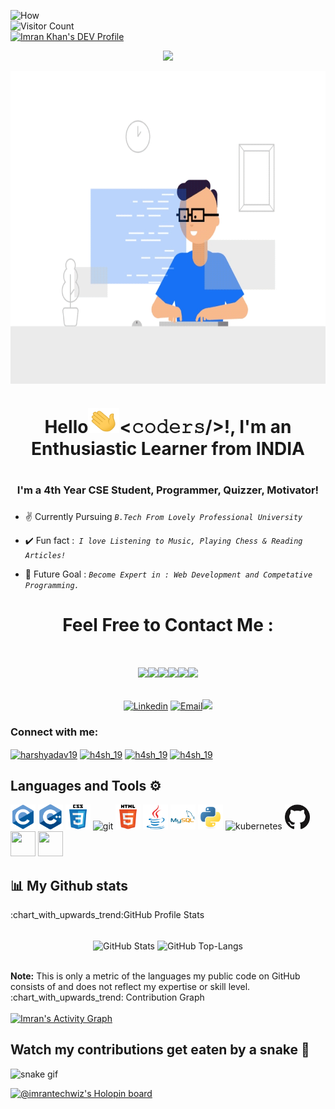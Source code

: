 
![How](https://forthebadge.com/images/badges/built-by-DEVELOPERS.svg)  <br/>
 ![Visitor Count](https://profile-counter.glitch.me/{imrantechwiz}/count.svg) <br/>
 <a href="https://dev.to/imrantechwiz">
  <img src="https://d2fltix0v2e0sb.cloudfront.net/dev-badge.svg" alt="Imran Khan's DEV Profile" width="50">
</a>

<!-- Typing SVG by DenverCoder1 - https://github.com/DenverCoder1/readme-typing-svg -->
<p align="center">
  <a href="https://github.com/imrantechwiz"><img src="https://readme-typing-svg.herokuapp.com/?lines=MERN-stack%20web%20developer;Self-taught%20Coder;3%2B%20years%20of%20coding%20experience;Automation%20Tester;Always%20learning%20new%20things&center=true&width=480&height=75"></a>
</p>
 
 <img align = "center" alt="gif" src="https://github.com/ankitaggarwal23/ankitaggarwal23/blob/main/images/1584024060.gif" width="900" height="500" />
      
### <h1 align="center">Hello<img src="https://raw.githubusercontent.com/ABSphreak/ABSphreak/master/gifs/Hi.gif" width="50px" height="40"><𝚌𝚘𝚍𝚎𝚛𝚜/>!,  I'm an Enthusiastic Learner from INDIA<h1/>
 
## <h3 align="center">I'm a 4th Year CSE Student, Programmer, Quizzer, Motivator!<h3/>
 - ✌️ Currently Pursuing *`B.Tech From Lovely Professional University`*

- ✔️ Fun fact :*` I love Listening to Music, Playing Chess & Reading Articles!`*
- 🎯 Future Goal : *`Become Expert in : Web Development and Competative Programming.  `*

 ### <h1 align="center">Feel Free to Contact Me : <h1/> <p align="center"> <img src="https://emoji.slack-edge.com/T0172CCPGUW/party-blob/d7253707fa13e9ee.gif" width="30"/><img src="https://emoji.slack-edge.com/T0172CCPGUW/party-blob/d7253707fa13e9ee.gif" width="30"/><img src="https://emoji.slack-edge.com/T0172CCPGUW/party-blob/d7253707fa13e9ee.gif" width="30"/><img src="https://emoji.slack-edge.com/T0172CCPGUW/party-blob/d7253707fa13e9ee.gif" width="30"/><img src="https://emoji.slack-edge.com/T0172CCPGUW/party-blob/d7253707fa13e9ee.gif" width="30"/><img src="https://emoji.slack-edge.com/T0172CCPGUW/party-blob/d7253707fa13e9ee.gif" width="30"/>
 <p/>
 
 <body>
    <div class="img1">
     <p align='center'>
 <a href="https://www.linkedin.com/in/imran-khan-991324188/" target="_blank"><img src="https://icons.iconarchive.com/icons/alecive/flatwoken/64/Apps-Linkedin-icon.png" width="59" alt="Linkedin"></a> <a href="mailto:imran.techwiz@gmail.com" target="_blank"><img src="https://icons.iconarchive.com/icons/wwalczyszyn/android-style-honeycomb/64/GMail-icon.png" alt="Email"></a><a href="https://www.instagram.com/imtechwiz_11011110/" target="_blank"><img src="https://www.flaticon.com/svg/static/icons/svg/1409/1409946.svg" width="58"></a>
  <p/>
</div>
</body>
    <p align="center">

    
    
    
<p align="left">
   <h3 align="left" >Connect with me:</h3>
   <a href="https://www.codechef.com/users/imtechwiz" target="blank"><img align="center" src="https://cdn.jsdelivr.net/npm/simple-icons@3.1.0/icons/codechef.svg" alt="harshyadav19" height="30" width="40" /></a>
   <a href="https://codeforces.com/profile/imtechwiz" target="blank"><img align="center" src="https://cdn.jsdelivr.net/npm/simple-icons@3.0.1/icons/codeforces.svg" alt="h4sh_19" height="30" width="40" /></a>
   <a href="https://leetcode.com/user5492F/" target="blank"><img align="center" src="https://cdn.jsdelivr.net/npm/simple-icons@3.0.1/icons/leetcode.svg" alt="h4sh_19" height="30" width="40" /></a>
   <a href="https://www.hackerearth.com/@imran.techwiz"  target="blank"><img align="center" src="https://cdn.jsdelivr.net/npm/simple-icons@3.0.1/icons/hackerearth.svg" alt="h4sh_19" height="30" width="40" /></a>
</p>
    
    
    
    
    

 ## Languages and Tools ⚙
<p align="left"> <a> <img src="https://raw.githubusercontent.com/devicons/devicon/master/icons/c/c-original.svg" alt="c" width="40" height="40"/> </a> <a> <img src="https://raw.githubusercontent.com/devicons/devicon/master/icons/cplusplus/cplusplus-original.svg" alt="cplusplus" width="40" height="40"/> </a> <a> <img src="https://raw.githubusercontent.com/devicons/devicon/master/icons/css3/css3-original-wordmark.svg" alt="css3" width="40" height="40"/> </a>  </a> <a> <img src="https://www.vectorlogo.zone/logos/git-scm/git-scm-icon.svg" alt="git" width="40" height="40"/> </a> <a> <img src="https://raw.githubusercontent.com/devicons/devicon/master/icons/html5/html5-original-wordmark.svg" alt="html5" width="40" height="40"/> </a> <a> <img src="https://raw.githubusercontent.com/devicons/devicon/master/icons/java/java-original.svg" alt="java" width="40" height="40"/> </a> <a> <img src="https://raw.githubusercontent.com/devicons/devicon/master/icons/mysql/mysql-original-wordmark.svg" alt="mysql" width="40" height="40"/> </a>  <a> <img src="https://raw.githubusercontent.com/devicons/devicon/master/icons/python/python-original.svg" alt="python" width="40" height="40"/> </a>  <a> <img src="https://www.vectorlogo.zone/logos/kubernetes/kubernetes-icon.svg" alt="kubernetes" width="40" height="40"/> </a>  <a> <img alt="GitHub" width="40" height="40" src="https://raw.githubusercontent.com/github/explore/78df643247d429f6cc873026c0622819ad797942/topics/github/github.png" /></a> <a> <img  width="40" height="40" src="https://img.icons8.com/color/48/000000/visual-studio-code-2019.png"/> </a> <a> <img width="40" height="40" src="https://img.icons8.com/color/48/000000/golang.png"/> </a>


 </p>

<!-- <p align="center">
<img src="https://github-readme-stats.vercel.app/api?username=imrantechwiz&show_icons=true&theme=dracula" alt="imrantechwiz" />
</p>

 <p align="center">
<img src="https://github-readme-stats.vercel.app/api/top-langs/?username=imrantechwiz&theme=dracula&layout=compact" alt="imrantechwiz" />
</p> -->

## 📊 My Github stats


  <summary>:chart_with_upwards_trend:GitHub Profile Stats</summary>
  <br/>
<p align="center">
  <img src="https://github-readme-stats.vercel.app/api?username=imrantechwiz&show_icons=true&theme=chartreuse-dark" alt="GitHub Stats" align="center" width="48%" />
  <img src="https://github-readme-stats.vercel.app/api/top-langs/?username=imrantechwiz&layout=compact&theme=chartreuse-dark&langs_count=6" alt="GitHub Top-Langs" align="center" width="40%" />
 </p>
  <br/>
  <b>Note:</b> This is only a metric of the languages my public code on GitHub consists of and does not reflect my expertise or skill level.

   <summary>:chart_with_upwards_trend: Contribution Graph </summary>
   <br/>
   <a href="https://github.com/ashutosh00710/github-readme-activity-graph"><img alt="Imran's Activity Graph" src="https://activity-graph.herokuapp.com/graph?username=imrantechwiz&theme=react-dark" /></a>


## Watch my contributions get eaten by a snake 🐍
![snake gif](https://github.com/tanyarajhans/Actions/blob/output/github-contribution-grid-snake.svg)

[![@imrantechwiz's Holopin board](https://holopin.me/imrantechwiz)](https://holopin.io/@imrantechwiz)


